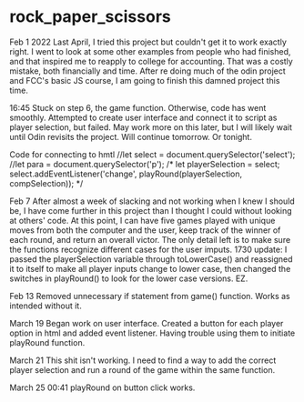# rock_paper_scissors
Feb 1 2022
Last April, I tried this project but couldn't get it to work exactly right. I went to look at some other examples from people who had finished, and that inspired me to reapply to college for accounting. That was a costly mistake, both financially and time. After re doing much of the odin project and FCC's basic JS course, I am going to finish this damned project this time.

16:45
Stuck on step 6, the game function. Otherwise, code has went smoothly. Attempted to create user interface and connect it to script as player selection, but failed. May work more on this later, but I will likely wait until Odin revisits the project. Will continue tomorrow. Or tonight.

Code for connecting to hmtl
//let select = document.querySelector('select');
//let para = document.querySelector('p');
/*
let playerSelection = select;
select.addEventListener('change', playRound(playerSelection, compSelection)); 
*/

Feb 7
After almost a week of slacking and not working when I knew I should be, I have come further in this project than I thought I could without looking at others' code. At this point, I can have five games played with unique moves from both the computer and the user, keep track of the winner of each round, and return an overall victor. The only detail left is to make sure the functions recognize different cases for the user imputs.
1730 update: I passed the playerSelection variable through toLowerCase() and reassigned it to itself to make all player inputs change to lower case, then changed the switches in playRound() to look for the lower case versions. EZ.

Feb 13
Removed unnecessary if statement from game() function. Works as intended without it.

March 19 
Began work on user interface. Created a button for each player option in html and added event listener. Having trouble using them to initiate playRound function.

March 21
This shit isn't working. I need to find a way to add the correct player selection and run a round of the game within the same function.

March 25
00:41
playRound on button click works.